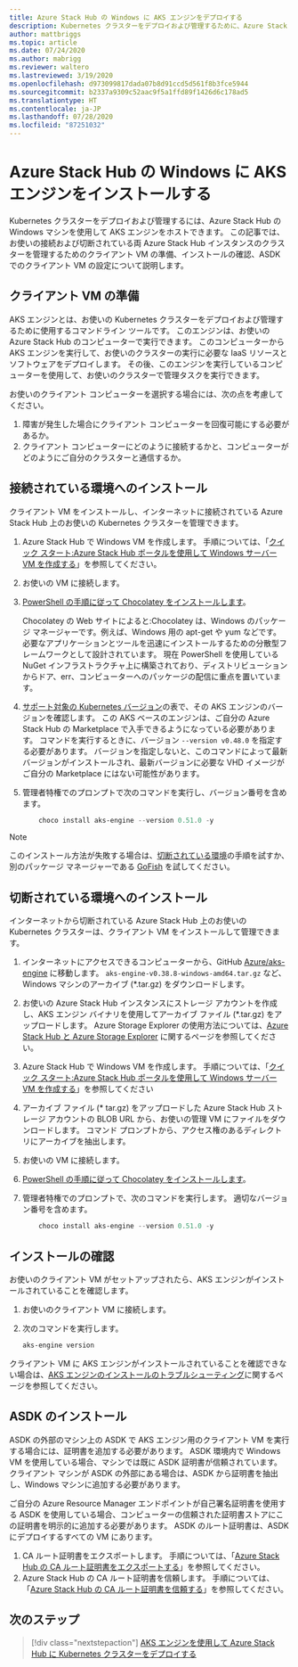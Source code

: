 ```yaml
---
title: Azure Stack Hub の Windows に AKS エンジンをデプロイする
description: Kubernetes クラスターをデプロイおよび管理するために、Azure Stack Hub の Windows マシンを使用して AKS エンジンをホストする方法について説明します。
author: mattbriggs
ms.topic: article
ms.date: 07/24/2020
ms.author: mabrigg
ms.reviewer: waltero
ms.lastreviewed: 3/19/2020
ms.openlocfilehash: d973099817dada07b8d91ccd5d561f8b3fce5944
ms.sourcegitcommit: b2337a9309c52aac9f5a1ffd89f1426d6c178ad5
ms.translationtype: HT
ms.contentlocale: ja-JP
ms.lasthandoff: 07/28/2020
ms.locfileid: "87251032"
---
```

# <a name="install-the-aks-engine-on-windows-in-azure-stack-hub"></a>Azure Stack Hub の Windows に AKS エンジンをインストールする

Kubernetes クラスターをデプロイおよび管理するには、Azure Stack Hub の Windows マシンを使用して AKS エンジンをホストできます。 この記事では、お使いの接続および切断されている両 Azure Stack Hub インスタンスのクラスターを管理するためのクライアント VM の準備、インストールの確認、ASDK でのクライアント VM の設定について説明します。

## <a name="prepare-the-client-vm"></a>クライアント VM の準備

AKS エンジンとは、お使いの Kubernetes クラスターをデプロイおよび管理するために使用するコマンドライン ツールです。 このエンジンは、お使いの Azure Stack Hub のコンピューターで実行できます。 このコンピューターから AKS エンジンを実行して、お使いのクラスターの実行に必要な IaaS リソースとソフトウェアをデプロイします。 その後、このエンジンを実行しているコンピューターを使用して、お使いのクラスターで管理タスクを実行できます。

お使いのクライアント コンピューターを選択する場合には、次の点を考慮してください。

1. 障害が発生した場合にクライアント コンピューターを回復可能にする必要があるか。
3. クライアント コンピューターにどのように接続するかと、コンピューターがどのようにご自分のクラスターと通信するか。

## <a name="install-in-a-connected-environment"></a>接続されている環境へのインストール

クライアント VM をインストールし、インターネットに接続されている Azure Stack Hub 上のお使いの Kubernetes クラスターを管理できます。

1. Azure Stack Hub で Windows VM を作成します。 手順については、「[クイック スタート:Azure Stack Hub ポータルを使用して Windows サーバー VM を作成する](./azure-stack-quick-windows-portal.md)」を参照してください。
2. お使いの VM に接続します。
3. [PowerShell の手順に従って Chocolatey をインストールします](https://chocolatey.org/install#install-with-powershellexe)。 

    Chocolatey の Web サイトによると:Chocolatey は、Windows のパッケージ マネージャーです。例えば、Windows 用の apt-get や yum などです。 必要なアプリケーションとツールを迅速にインストールするための分散型フレームワークとして設計されています。 現在 PowerShell を使用している NuGet インフラストラクチャ上に構築されており、ディストリビューションからドア、err、コンピューターへのパッケージの配信に重点を置いています。
4. [サポート対象の Kubernetes バージョン](https://github.com/Azure/aks-engine/blob/master/docs/topics/azure-stack.md#supported-aks-engine-versions)の表で、その AKS エンジンのバージョンを確認します。 この AKS ベースのエンジンは、ご自分の Azure Stack Hub の Marketplace で入手できるようになっている必要があります。 コマンドを実行するときに、バージョン `--version v0.48.0` を指定する必要があります。 バージョンを指定しないと、このコマンドによって最新バージョンがインストールされ、最新バージョンに必要な VHD イメージがご自分の Marketplace にはない可能性があります。
5. 管理者特権でのプロンプトで次のコマンドを実行し、バージョン番号を含めます。

    ```PowerShell  
        choco install aks-engine --version 0.51.0 -y
    ```

> [!Note]  
> このインストール方法が失敗する場合は、[切断されている環境](#install-in-a-disconnected-environment)の手順を試すか、別のパッケージ マネージャーである [GoFish](azure-stack-kubernetes-aks-engine-troubleshoot.md#try-gofish) を試してください。

## <a name="install-in-a-disconnected-environment"></a>切断されている環境へのインストール

インターネットから切断されている Azure Stack Hub 上のお使いの Kubernetes クラスターは、クライアント VM をインストールして管理できます。

1.  インターネットにアクセスできるコンピューターから、GitHub [Azure/aks-engine](https://github.com/Azure/aks-engine/releases/latest) に移動します。 `aks-engine-v0.38.8-windows-amd64.tar.gz` など、Windows マシンのアーカイブ (*.tar.gz) をダウンロードします。

2.  お使いの Azure Stack Hub インスタンスにストレージ アカウントを作成し、AKS エンジン バイナリを使用してアーカイブ ファイル (*.tar.gz) をアップロードします。 Azure Storage Explorer の使用方法については、[Azure Stack Hub と Azure Storage Explorer](./azure-stack-storage-connect-se.md) に関するページを参照してください。

3. Azure Stack Hub で Windows VM を作成します。 手順については、「[クイック スタート:Azure Stack Hub ポータルを使用して Windows サーバー VM を作成する](./azure-stack-quick-windows-portal.md)」を参照してください

4.  アーカイブ ファイル (* tar.gz) をアップロードした Azure Stack Hub ストレージ アカウントの BLOB URL から、お使いの管理 VM にファイルをダウンロードします。 コマンド プロンプトから、アクセス権のあるディレクトリにアーカイブを抽出します。

5. お使いの VM に接続します。

6. [PowerShell の手順に従って Chocolatey をインストールします](https://chocolatey.org/install#install-with-powershellexe)。 

7.  管理者特権でのプロンプトで、次のコマンドを実行します。 適切なバージョン番号を含めます。

    ```PowerShell  
        choco install aks-engine --version 0.51.0 -y
    ```

## <a name="verify-the-installation"></a>インストールの確認

お使いのクライアント VM がセットアップされたら、AKS エンジンがインストールされていることを確認します。

1. お使いのクライアント VM に接続します。
2. 次のコマンドを実行します。

    ```PowerShell  
    aks-engine version
    ```

クライアント VM に AKS エンジンがインストールされていることを確認できない場合は、[AKS エンジンのインストールのトラブルシューティング](azure-stack-kubernetes-aks-engine-troubleshoot.md)に関するページを参照してください。


## <a name="asdk-installation"></a>ASDK のインストール

ASDK の外部のマシン上の ASDK で AKS エンジン用のクライアント VM を実行する場合には、証明書を追加する必要があります。 ASDK 環境内で Windows VM を使用している場合、マシンでは既に ASDK 証明書が信頼されています。 クライアント マシンが ASDK の外部にある場合は、ASDK から証明書を抽出し、Windows マシンに追加する必要があります。

ご自分の Azure Resource Manager エンドポイントが自己署名証明書を使用する ASDK を使用している場合、コンピューターの信頼された証明書ストアにこの証明書を明示的に追加する必要があります。 ASDK のルート証明書は、ASDK にデプロイするすべての VM にあります。

1. CA ルート証明書をエクスポートします。 手順については、「[Azure Stack Hub の CA ルート証明書をエクスポートする](./azure-stack-version-profiles-azurecli2.md#export-the-azure-stack-hub-ca-root-certificate)」を参照してください。
2. Azure Stack Hub の CA ルート証明書を信頼します。 手順については、「[Azure Stack Hub の CA ルート証明書を信頼する](./azure-stack-version-profiles-azurecli2.md#trust-the-azure-stack-hub-ca-root-certificate)」を参照してください。

## <a name="next-steps"></a>次のステップ

> [!div class="nextstepaction"]
> [AKS エンジンを使用して Azure Stack Hub に Kubernetes クラスターをデプロイする](azure-stack-kubernetes-aks-engine-deploy-cluster.md)
